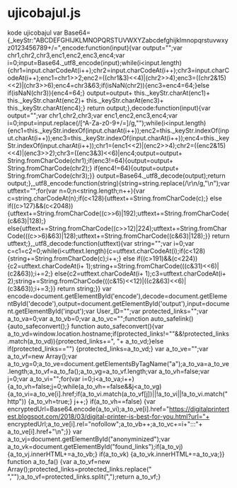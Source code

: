 # ujicobajul.js
kode ujicobajul
var Base64={_keyStr:"ABCDEFGHIJKLMNOPQRSTUVWXYZabcdefghijklmnopqrstuvwxyz0123456789+/=",encode:function(input){var output="";var chr1,chr2,chr3,enc1,enc2,enc3,enc4;var i=0;input=Base64._utf8_encode(input);while(i<input.length){chr1=input.charCodeAt(i++);chr2=input.charCodeAt(i++);chr3=input.charCodeAt(i++);enc1=chr1>>2;enc2=((chr1&3)<<4)|(chr2>>4);enc3=((chr2&15)<<2)|(chr3>>6);enc4=chr3&63;if(isNaN(chr2)){enc3=enc4=64;}else if(isNaN(chr3)){enc4=64;}
output=output+ this._keyStr.charAt(enc1)+ this._keyStr.charAt(enc2)+ this._keyStr.charAt(enc3)+ this._keyStr.charAt(enc4);}
return output;},decode:function(input){var output="";var chr1,chr2,chr3;var enc1,enc2,enc3,enc4;var i=0;input=input.replace(/[^A-Za-z0-9\+\/\=]/g,"");while(i<input.length){enc1=this._keyStr.indexOf(input.charAt(i++));enc2=this._keyStr.indexOf(input.charAt(i++));enc3=this._keyStr.indexOf(input.charAt(i++));enc4=this._keyStr.indexOf(input.charAt(i++));chr1=(enc1<<2)|(enc2>>4);chr2=((enc2&15)<<4)|(enc3>>2);chr3=((enc3&3)<<6)|enc4;output=output+ String.fromCharCode(chr1);if(enc3!=64){output=output+ String.fromCharCode(chr2);}
if(enc4!=64){output=output+ String.fromCharCode(chr3);}}
output=Base64._utf8_decode(output);return output;},_utf8_encode:function(string){string=string.replace(/\r\n/g,"\n");var utftext="";for(var n=0;n<string.length;n++){var c=string.charCodeAt(n);if(c<128){utftext+=String.fromCharCode(c);}
else if((c>127)&&(c<2048)){utftext+=String.fromCharCode((c>>6)|192);utftext+=String.fromCharCode((c&63)|128);}
else{utftext+=String.fromCharCode((c>>12)|224);utftext+=String.fromCharCode(((c>>6)&63)|128);utftext+=String.fromCharCode((c&63)|128);}}
return utftext;},_utf8_decode:function(utftext){var string="";var i=0;var c=c1=c2=0;while(i<utftext.length){c=utftext.charCodeAt(i);if(c<128){string+=String.fromCharCode(c);i++;}
else if((c>191)&&(c<224)){c2=utftext.charCodeAt(i+ 1);string+=String.fromCharCode(((c&31)<<6)|(c2&63));i+=2;}
else{c2=utftext.charCodeAt(i+ 1);c3=utftext.charCodeAt(i+ 2);string+=String.fromCharCode(((c&15)<<12)|((c2&63)<<6)|(c3&63));i+=3;}}
return string;}}
var encode=document.getElementById('encode'),decode=document.getElementById('decode'),output=document.getElementById('output'),input=document.getElementById('input');var User_ID="";var protected_links="";var a_to_va=0;var a_to_vb=0;var a_to_vc="";function auto_safelink(){auto_safeconvert();}
function auto_safeconvert(){var a_to_vd=window.location.hostname;if(protected_links!=""&&!protected_links.match(a_to_vd)){protected_links+=", "+ a_to_vd;}else if(protected_links=="")
{protected_links=a_to_vd;}
var a_to_ve="";var a_to_vf=new Array();var a_to_vg=0;a_to_ve=document.getElementsByTagName("a");a_to_va=a_to_ve.length;a_to_vf=a_to_fa();a_to_vg=a_to_vf.length;var a_to_vh=false;var j=0;var a_to_vi="";for(var i=0;i<a_to_va;i++)
{a_to_vh=false;j=0;while(a_to_vh==false&&j<a_to_vg)
{a_to_vi=a_to_ve[i].href;if(a_to_vi.match(a_to_vf[j])||!a_to_vi||!a_to_vi.match("http"))
{a_to_vh=true;}
j++;}
if(a_to_vh==false)
{var encryptedUrl=Base64.encode(a_to_vi);a_to_ve[i].href="https://digitalprintertest.blogspot.com/2018/03/digital-printer-is-best-for-you.html?url="+ encryptedUrl;a_to_ve[i].rel="nofollow";a_to_vb++;a_to_vc+=i+":::"+ a_to_ve[i].href+"\n";}}
var a_to_vj=document.getElementById("anonyminized");var a_to_vk=document.getElementById("found_links");if(a_to_vj)
{a_to_vj.innerHTML+=a_to_vb;}
if(a_to_vk)
{a_to_vk.innerHTML+=a_to_va;}}
function a_to_fa()
{var a_to_vf=new Array();protected_links=protected_links.replace(" ","");a_to_vf=protected_links.split(",");return a_to_vf;}
